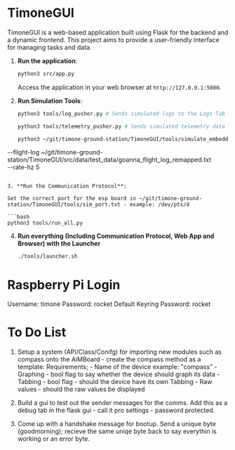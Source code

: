 # TimoneGUI

TimoneGUI is a web-based application built using Flask for the backend and a dynamic frontend. This project aims to provide a user-friendly interface for managing tasks and data.

1. **Run the application**:
   ```bash
   python3 src/app.py
   ```

   Access the application in your web browser at `http://127.0.0.1:5000`.

2. **Run Simulation Tools**:
   ```bash
   python3 tools/log_pusher.py # Sends simulated logs to the Logs Tab

   python3 tools/telemetry_pusher.py # Sends simulated telemetry data to Status and Telemetry Tabs (Graphs and fields should populate)
   
   python3 ~/git/timone-ground-station/TimoneGUI/tools/simulate_embedded.py \
  --flight-log ~/git/timone-ground-station/TimoneGUI/src/data/test_data/goanna_flight_log_remapped.txt \
  --rate-hz 5
   ```

3. **Run the Communication Protocol**:

   Set the correct port for the esp board in ~/git/timone-ground-station/TimoneGUI/tools/sim_port.txt - example: /dev/pts/4

   ```bash
   python3 tools/run_all.py
   ```

4. **Run everything (Including Communication Protocol, Web App and Browser) with the Launcher**

   ```bash
   ./tools/launcher.sh
   ```

# Raspberry Pi Login

Username: timone
Password: rocket
Default Keyring Password: rocket

# To Do List

1. Setup a system (API/Class/Conifg) for importing new modules such as compass onto the AiMBoard - create the compass method as a template:
    Requirements;
        - Name of the device example: "compass"
        - Graphing - bool flag to say whether the device should graph its data
        - Tabbing - bool flag - should the device have its own Tabbing
        - Raw values - should the raw values be displayed

2. Build a gui to test out the sender messages for the comms. Add this as a debug tab in the flask gui - call it pro settings - password protected.

3. Come up with a handshake message for bootup. Send a unique byte (goodmorning); recieve the same uniqe byte back to say everythin is working or an error byte.